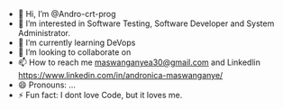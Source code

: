 - 👋 Hi, I’m @Andro-crt-prog
- 👀 I’m interested in Software Testing, Software Developer and System Administrator.
- 🌱 I’m currently learning DeVops
- 💞️ I’m looking to collaborate on 
- 📫 How to reach me maswanganyea30@gmail.com and Linkedlin https://www.linkedin.com/in/andronica-maswanganye/
- 😄 Pronouns: ...
- ⚡ Fun fact: I dont love Code, but it loves me.

